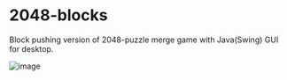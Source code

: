 # 2048-blocks
Block pushing version of 2048-puzzle merge game with Java(Swing) GUI for desktop.

   ![image](https://user-images.githubusercontent.com/64495142/104128493-86539800-5370-11eb-91c8-eb2439e8366b.png)
